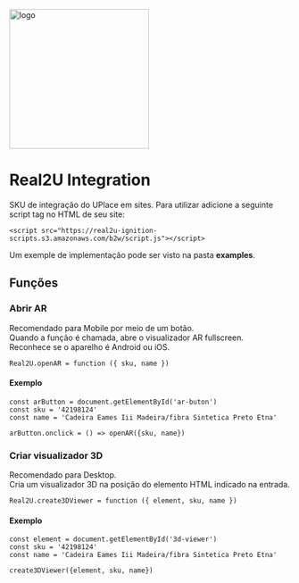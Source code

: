 <img src="https://www.real2u.com.br/static/media/logoDark2.2ff8cf38.png" title="logo" width="250"/>  

# Real2U Integration  

SKU de integração do UPlace em sites.
Para utilizar adicione a seguinte script tag no HTML de seu site:  
```
<script src="https://real2u-ignition-scripts.s3.amazonaws.com/b2w/script.js"></script>
```
Um exemple de implementação pode ser visto na pasta **examples**.  

## Funções 
### Abrir AR  
Recomendado para Mobile por meio de um botão.  
Quando a função é chamada, abre o visualizador AR fullscreen.  
Reconhece se o aparelho é Android ou iOS.  
```
Real2U.openAR = function ({ sku, name }) 
```
#### Exemplo  
```
const arButton = document.getElementById('ar-buton')
const sku = '42198124'
const name = 'Cadeira Eames Iii Madeira/fibra Sintetica Preto Etna'

arButton.onclick = () => openAR({sku, name})
```

### Criar visualizador 3D  
Recomendado para Desktop.  
Cria um visualizador 3D na posição do elemento HTML indicado na entrada.  
```
Real2U.create3DViewer = function ({ element, sku, name })
```
#### Exemplo  
```
const element = document.getElementById('3d-viewer')
const sku = '42198124'
const name = 'Cadeira Eames Iii Madeira/fibra Sintetica Preto Etna'

create3DViewer({element, sku, name})
```